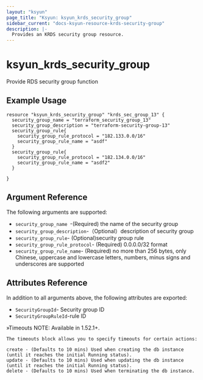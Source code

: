```yaml
---
layout: "ksyun"
page_title: "Ksyun: ksyun_krds_security_group"
sidebar_current: "docs-ksyun-resource-krds-security-group"
description: |-
  Provides an KRDS security group resource.
---
```


# ksyun_krds_security_group

Provide RDS security group function

## Example Usage

```hcl
resource "ksyun_krds_security_group" "krds_sec_group_13" {
  security_group_name = "terraform_security_group_13"
  security_group_description = "terraform-security-group-13"
  security_group_rule{
    security_group_rule_protocol = "182.133.0.0/16"
    security_group_rule_name = "asdf"
  }
  security_group_rule{
    security_group_rule_protocol = "182.134.0.0/16"
    security_group_rule_name = "asdf2"
  }

}
```

## Argument Reference

The following arguments are supported:

* `security_group_name `-(Required)  the name of the security group
* `security_group_description`-（Optional）description of security group
* `security_group_rule`- (Optional)security group rule
* `security_group_rule_protocol`- (Required)  0.0.0.0/32 format
* `security_group_rule_name`- (Required) no more than 256 bytes, only Chinese, uppercase and lowercase letters, numbers, minus signs and underscores are supported


## Attributes Reference

In addition to all arguments above, the following attributes are exported:

* `SecurityGroupId`- Security group ID
* `SecurityGroupRuleId`-rule ID

»Timeouts
NOTE: Available in 1.52.1+.
```
The timeouts block allows you to specify timeouts for certain actions:

create - (Defaults to 10 mins) Used when creating the db instance (until it reaches the initial Running status).
update - (Defaults to 10 mins) Used when updating the db instance (until it reaches the initial Running status).
delete - (Defaults to 10 mins) Used when terminating the db instance.
```